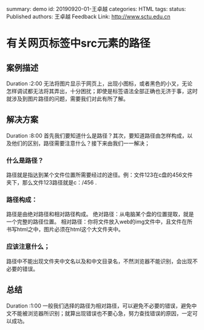 summary: demo
id: 20190920-01-王卓越
categories: HTML
tags: 
status: Published 
authors: 王卓越
Feedback Link: http://www.sctu.edu.cn

# 有关网页<img>标签中src元素的路径
## 案例描述
Duration :2:00
无法将图片显示于网页上，出现小图标，或者黑色的小叉，无论怎样调试都无法将其弄出，十分困扰；即使是标签语法全部正确也无济于事，这时就涉及到图片路径的问题，需要我们对此有所了解。
## 解决方案
Duration :8:00
首先我们要知道什么是路径？其次，要知道路径由怎样构成，以及他们的区别，路径需要注意什么？接下来由我们一一解决；
### 什么是路径？
路径就是指达到某个文件位置所需要经过的途径。例：文件123在c盘的456文件夹下，那么文件123路径就是c：/456 .
### 路径构成：
路径是由绝对路径和相对路径构成。
绝对路径：从电脑某个盘的位置提取，就是一个完整的路径位置。 
相对路径：你将文件放入web的img文件中，且文件在所书写html之中，图片必须在html这个大文件夹中。
### 应该注意什么；
路径中不能出现文件夹中文名以及和中文目录名，不然浏览器不能识别，会出现不必要的错误。
## 总结
Duration :1:00
一般我们选择的路径为相对路径，可以避免不必要的错误，避免中文不能被浏览器所识别；就算出现错误也不要心急，努力查找错误的原因，一定可以成功。

